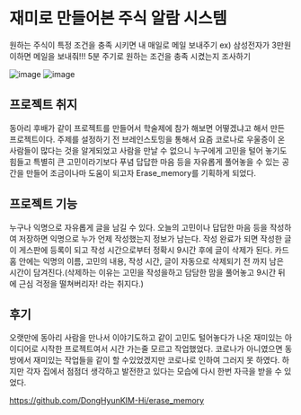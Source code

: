# 재미로 만들어본 주식 알람 시스템

원하는 주식이 특정 조건을 충족 시키면 내 매일로 메일 보내주기 ex) 삼성전자가 3만원 이하면 메일을 보내줘!!! 
5분 주기로 원하는 조건을 충족 시켰는지 조사하기

![image](https://user-images.githubusercontent.com/57423518/101727527-fcf24100-3af7-11eb-814d-4aeb28ae581e.png)
![image](https://user-images.githubusercontent.com/57423518/101727556-0a0f3000-3af8-11eb-866e-03c2d876be78.png)


## 프로젝트 취지
동아리 후배가 같이 프로젝트를 만들어서 학술제에 참가 해보면 어떻겠냐고 해서 만든 프로젝트이다. 주제를 설정하기 전 브레인스토밍을 통해서 요즘 코로나로 우울증이 온  사람들이 많다는 것을 알게되었고 사람을 만날 수 없으니 누구에게 고민을 털어 놓기도 힘들고 특별히 큰 고민이라기보다 푸념 답답한 마음 등을 자유롭게 풀어놓을 수 있는 공간을 만들어 조금이나마 도움이 되고자 Erase_memory를 기획하게 되었다.

## 프로젝트 기능

누구나 익명으로 자유롭게 글을 남길 수 있다. 오늘의 고민이나 답답한 마음 등을 작성하여 저장하면 익명으로 누가 언제 작성했는지 정보가 남는다. 작성 완료가 되면 작성한 글이 게스판에 등록이 되고 작성 시간으로부터 정확시 9시간 후에 글이 삭제가 된다. 카드 홈 안에는 익명의 이름, 고민의 내용, 작성 시간, 글이 자동으로 삭제되기 전 까지 남은 시간이 담겨진다.(삭제하는 이유는 고민을 작성을하고 담담한 맘을 풀어놓고 9시간 뒤에 근심 걱정을 떨쳐버리자! 라는 취지다.)



## 후기
 오랫만에 동아리 사람을 만나서 이야기도하고 같이 고민도 털어놓다가 나온 재미있는 아이디어로 시작한 프로젝트여서 시간 가는줄 모르고 작업했었다. 코로나가 아니였으면 동방에서 재미있는 작업들을 같이 할 수있었겠지만 코로나로 인하여 그러지 못 하였다. 하지만 각자 집에서 점점더 생각하고 발전한고 있다는 모습에 다시 한번 자극을 받을 수 있었다.
 
 
https://github.com/DongHyunKIM-Hi/erase_memory
